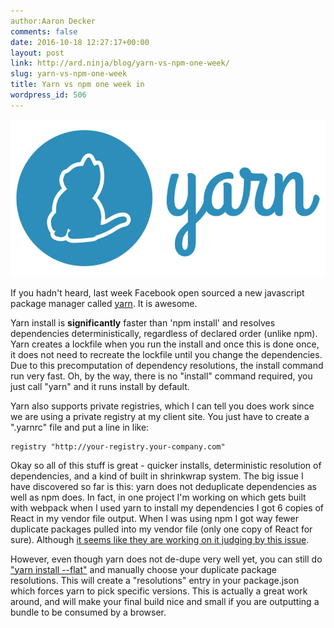 ```yaml
---
author:Aaron Decker
comments: false
date: 2016-10-18 12:27:17+00:00
layout: post
link: http://ard.ninja/blog/yarn-vs-npm-one-week/
slug: yarn-vs-npm-one-week
title: Yarn vs npm one week in
wordpress_id: 506
---
```


![yarn package manager](/images/blog/yarn.jpg)

If you hadn't heard, last week Facebook open sourced a new javascript package manager called [yarn](https://yarnpkg.com/). It is awesome.

Yarn install is **significantly** faster than 'npm install' and resolves dependencies deterministically, regardless of declared order (unlike npm). Yarn creates a lockfile when you run the install and once this is done once, it does not need to recreate the lockfile until you change the dependencies. Due to this precomputation of dependency resolutions, the install command run very fast. Oh, by the way, there is no "install" command required, you just call "yarn" and it runs install by default.

Yarn also supports private registries, which I can tell you does work since we are using a private registry at my client site. You just have to create a ".yarnrc" file and put a line in like:

```
registry "http://your-registry.your-company.com"
```


Okay so all of this stuff is great - quicker installs, deterministic resolution of dependencies, and a kind of built in shrinkwrap system. The big issue I have discovered so far is this: yarn does not deduplicate dependencies as well as npm does. In fact, in one project I'm working on which gets built with webpack when I used yarn to install my dependencies I got 6 copies of React in my vendor file output. When I was using npm I got way fewer duplicate packages pulled into my vendor file (only one copy of React for sure). Although [it seems like they are working on it judging by this issue](https://github.com/yarnpkg/yarn/issues/579).

However, even though yarn does not de-dupe very well yet, you can still do ["yarn install --flat"](https://yarnpkg.com/en/docs/cli/install) and manually choose your duplicate package resolutions. This will create a "resolutions" entry in your package.json which forces yarn to pick specific versions. This is actually a great work around, and will make your final build nice and small if you are outputting a bundle to be consumed by a browser.
